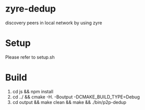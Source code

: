 # zyre-dedup 
discovery peers in local network by using zyre

# Setup
Please refer to setup.sh

# Build
1. cd js && npm install
2. cd ../ && cmake -H. -Boutput -DCMAKE_BUILD_TYPE=Debug
3. cd output && make clean && make && ./bin/p2p-dedup
